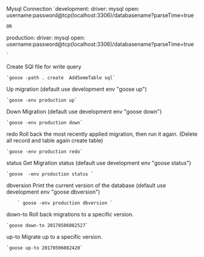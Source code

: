 Mysql Connection
`development:
    driver: mysql
    open: username:password@tcp(localhost:3306)/databasename?parseTime=true
   
    OR

production:
    driver: mysql
    open: username:password@tcp(localhost:3306)/databasename?parseTime=true
    
    `

Create SQl file for write query

    `goose -path . create  AddSomeTable sql`

Up migration (default use development env  "goose up")

    `goose -env production up`

Down Migration  (default use development env  "goose down")

    `goose -env production down`

redo
    Roll back the most recently applied migration, then run it again. (Delete all record and table again create table)

    `goose -env production redo`

status
    Get Migration status (default use development env  "goose status")

    `goose  -env production status `

dbversion
    Print the current version of the database
    (default use development env  "goose dbversion")

        ` goose -env production dbversion `

down-to
    Roll back migrations to a specific version.       

    `goose down-to 20170506082527`

up-to
    Migrate up to a specific version.

    `goose up-to 20170506082420`